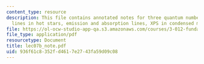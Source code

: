 ```yaml
---
content_type: resource
description: This file contains annotated notes for three quantum numbers, balmer
  lines in hot stars, emission and absorption lines, XPS in condensed matter etc.
file: https://ol-ocw-studio-app-qa.s3.amazonaws.com/courses/3-012-fundamentals-of-materials-science-fall-2005/936f61c8352fd4617e2743fa59d09c08_lec07b_note.pdf
file_type: application/pdf
resourcetype: Document
title: lec07b_note.pdf
uid: 936f61c8-352f-d461-7e27-43fa59d09c08
---
```

